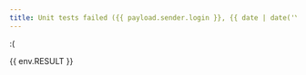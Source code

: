 ```yaml
---
title: Unit tests failed ({{ payload.sender.login }}, {{ date | date('YYYY-MM-DD HH:mm:ss') }})
---
```

:(

{{ env.RESULT }}
